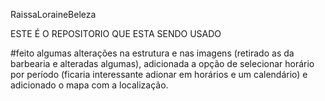 RaissaLoraineBeleza 

ESTE É O REPOSITORIO QUE ESTA SENDO USADO

#feito algumas alterações na estrutura e nas imagens (retirado as da barbearia e alteradas algumas), adicionada a opção de selecionar horário por período (ficaria interessante adionar em horários e um calendário) e adicionado o mapa com a localização.
